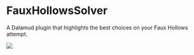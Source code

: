 # FauxHollowsSolver

A Dalamud plugin that highlights the best choices on your Faux Hollows attempt.

![](https://github.com/daemitus/FauxHollowsSolver/raw/master/res/demo.png)
